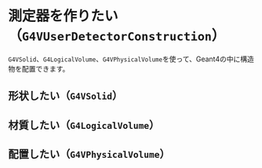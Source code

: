 # 測定器を作りたい（``G4VUserDetectorConstruction``）


``G4VSolid``、``G4LogicalVolume``、``G4VPhysicalVolume``を使って、Geant4の中に構造物を配置できます。

## 形状したい（``G4VSolid``）


## 材質したい（``G4LogicalVolume``）

## 配置したい（``G4VPhysicalVolume``）

